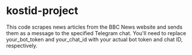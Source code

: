 # kostid-project
This code scrapes news articles from the BBC News website and sends them as a message to the specified Telegram chat. You'll need to replace your_bot_token and your_chat_id with your actual bot token and chat ID, respectively.
